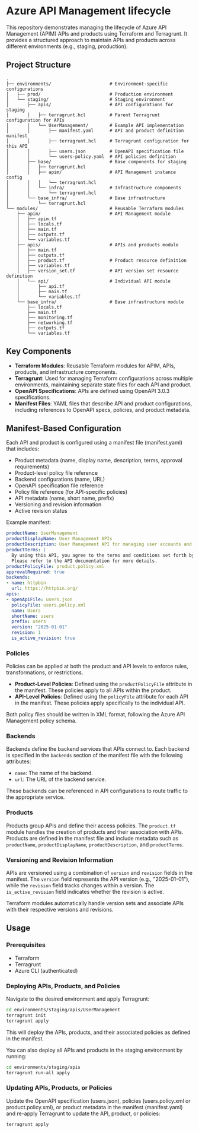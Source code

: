 # Azure API Management lifecycle

This repository demonstrates managing the lifecycle of Azure API Management (APIM) APIs and products using Terraform and Terragrunt. It provides a structured approach to maintain APIs and products across different environments (e.g., staging, production).

## Project Structure

```
.
├── environments/                      # Environment-specific configurations
│   ├── prod/                          # Production environment
│   └── staging/                       # Staging environment
│       ├── apis/                      # API configurations for staging
│       │   ├── terragrunt.hcl         # Parent Terragrunt configuration for APIs
│       │   └── UserManagement/        # Example API implementation
│       │       ├── manifest.yaml      # API and product definition manifest
│       │       ├── terragrunt.hcl     # Terragrunt configuration for this API
│       │       ├── users.json         # OpenAPI specification file
│       │       └── users-policy.yaml  # API policies definition
│       ├── base/                      # Base components for staging
│       │   ├── terragrunt.hcl
│       │   ├── apim/                  # API Management instance config
│       │   │   └── terragrunt.hcl
│       │   └── infra/                 # Infrastructure components
│       │       └── terragrunt.hcl
│       └── base_infra/                # Base infrastructure
│           └── terragrunt.hcl
└── modules/                           # Reusable Terraform modules
    ├── apim/                          # API Management module
    │   ├── apim.tf
    │   ├── locals.tf
    │   ├── main.tf
    │   ├── outputs.tf
    │   └── variables.tf
    ├── apis/                          # APIs and products module
    │   ├── main.tf
    │   ├── outputs.tf
    │   ├── product.tf                 # Product resource definition
    │   ├── variables.tf
    │   ├── version_set.tf             # API version set resource definition
    │   └── api/                       # Individual API module
    │       ├── api.tf
    │       ├── main.tf
    │       └── variables.tf
    └── base_infra/                    # Base infrastructure module
        ├── locals.tf
        ├── main.tf
        ├── monitoring.tf
        ├── networking.tf
        ├── outputs.tf
        └── variables.tf
```

## Key Components

- **Terraform Modules**: Reusable Terraform modules for APIM, APIs, products, and infrastructure components.
- **Terragrunt**: Used for managing Terraform configurations across multiple environments, maintaining separate state files for each API and product.
- **OpenAPI Specifications**: APIs are defined using OpenAPI 3.0.3 specifications.
- **Manifest Files**: YAML files that describe API and product configurations, including references to OpenAPI specs, policies, and product metadata.

## Manifest-Based Configuration

Each API and product is configured using a manifest file (manifest.yaml) that includes:
- Product metadata (name, display name, description, terms, approval requirements)
- Product-level policy file reference
- Backend configurations (name, URL)
- OpenAPI specification file reference
- Policy file reference (for API-specific policies)
- API metadata (name, short name, prefix)
- Versioning and revision information
- Active revision status

Example manifest:
```yaml
productName: UserManagement
productDisplayName: User Management APIs
productDescription: User Management API for managing user accounts and profiles.
productTerms: |
  By using this API, you agree to the terms and conditions set forth by the API provider.
  Please refer to the API documentation for more details.
productPolicyFile: product.policy.xml
approvalRequired: true
backends:
- name: httpbin
  url: https://httpbin.org/
apis:
- openApiFile: users.json
  policyFile: users.policy.xml
  name: Users
  shortName: users
  prefix: users
  version: "2025-01-01"
  revision: 1
  is_active_revision: true
```

### Policies

Policies can be applied at both the product and API levels to enforce rules, transformations, or restrictions.

- **Product-Level Policies**: Defined using the `productPolicyFile` attribute in the manifest. These policies apply to all APIs within the product.
- **API-Level Policies**: Defined using the `policyFile` attribute for each API in the manifest. These policies apply specifically to the individual API.

Both policy files should be written in XML format, following the Azure API Management policy schema.

### Backends

Backends define the backend services that APIs connect to. Each backend is specified in the `backends` section of the manifest file with the following attributes:
- `name`: The name of the backend.
- `url`: The URL of the backend service.

These backends can be referenced in API configurations to route traffic to the appropriate service.

### Products

Products group APIs and define their access policies. The `product.tf` module handles the creation of products and their association with APIs. Products are defined in the manifest file and include metadata such as `productName`, `productDisplayName`, `productDescription`, and `productTerms`.

### Versioning and Revision Information

APIs are versioned using a combination of `version` and `revision` fields in the manifest. The `version` field represents the API version (e.g., "2025-01-01"), while the `revision` field tracks changes within a version. The `is_active_revision` field indicates whether the revision is active.

Terraform modules automatically handle version sets and associate APIs with their respective versions and revisions.

## Usage

### Prerequisites

- Terraform
- Terragrunt
- Azure CLI (authenticated)

### Deploying APIs, Products, and Policies

Navigate to the desired environment and apply Terragrunt:

```bash
cd environments/staging/apis/UserManagement
terragrunt init
terragrunt apply
```

This will deploy the APIs, products, and their associated policies as defined in the manifest.

You can also deploy all APIs and products in the staging environment by running:

```bash
cd environments/staging/apis
terragrunt run-all apply
```

### Updating APIs, Products, or Policies

Update the OpenAPI specification (users.json), policies (users.policy.xml or product.policy.xml), or product metadata in the manifest (manifest.yaml) and re-apply Terragrunt to update the API, product, or policies:

```bash
terragrunt apply
```
